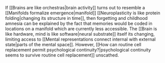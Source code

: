 ---
---

If [[Brains are like orchestras|brain activity]] turns out to resemble a [[Manifolds formalize emergence|manifold]] [[Neuroplasticity is like protein folding|changing its structure in time]], then forgetting and childhood amnesia can be explained by the fact that memories would be coded in locations on a manifold which are currently less accessible. The [[Brain is like hardware, mind is like software|neural substrate]] itself its changing, limiting access to [[Mental representations connect internal with external state|parts of the mental space]]. However, [[How can routine cell replacement permit psychological continuity?|psychological continuity seems to survive routine cell replacement]] unscathed.